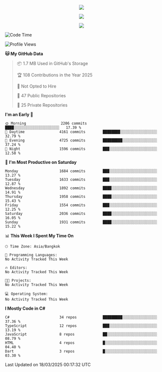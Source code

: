<p align="center">
  <a href="say-hi.gif"> 
    <img align="center" src="say-hi.gif"/>
  </a>
</p>
<p align="center">
  <a href="https://github.com/htthinh1999">
    <img align="center" src="https://github-readme-stats-kappa-pink.vercel.app/api?username=htthinh1999&show_icons=true&count_private=true&theme=dracula"/>
  </a>
</p>
<p align="center">
  <a href="https://github.com/htthinh1999">
    <img src="https://github-readme-stats-kappa-pink.vercel.app/api/top-langs/?username=htthinh1999&layout=compact&langs_count=6&count_private=true&hide=tsql,hlsl,glsl,shaderlab&theme=dracula"/>
  </a>
</p>

<!--START_SECTION:waka-->
![Code Time](http://img.shields.io/badge/Code%20Time-0%20secs-blue)

![Profile Views](http://img.shields.io/badge/Profile%20Views-0-blue)

**🐱 My GitHub Data** 

> 📦 1.7 MB Used in GitHub's Storage 
 > 
> 🏆 108 Contributions in the Year 2025
 > 
> 🚫 Not Opted to Hire
 > 
> 📜 47 Public Repositories 
 > 
> 🔑 25 Private Repositories 
 > 
**I'm an Early 🐤** 

```text
🌞 Morning                2206 commits        ████░░░░░░░░░░░░░░░░░░░░░   17.39 % 
🌆 Daytime                4161 commits        ████████░░░░░░░░░░░░░░░░░   32.79 % 
🌃 Evening                4725 commits        █████████░░░░░░░░░░░░░░░░   37.24 % 
🌙 Night                  1596 commits        ███░░░░░░░░░░░░░░░░░░░░░░   12.58 % 
```
📅 **I'm Most Productive on Saturday** 

```text
Monday                   1684 commits        ███░░░░░░░░░░░░░░░░░░░░░░   13.27 % 
Tuesday                  1633 commits        ███░░░░░░░░░░░░░░░░░░░░░░   12.87 % 
Wednesday                1892 commits        ████░░░░░░░░░░░░░░░░░░░░░   14.91 % 
Thursday                 1958 commits        ████░░░░░░░░░░░░░░░░░░░░░   15.43 % 
Friday                   1554 commits        ███░░░░░░░░░░░░░░░░░░░░░░   12.25 % 
Saturday                 2036 commits        ████░░░░░░░░░░░░░░░░░░░░░   16.05 % 
Sunday                   1931 commits        ████░░░░░░░░░░░░░░░░░░░░░   15.22 % 
```


📊 **This Week I Spent My Time On** 

```text
🕑︎ Time Zone: Asia/Bangkok

💬 Programming Languages: 
No Activity Tracked This Week

🔥 Editors: 
No Activity Tracked This Week

🐱‍💻 Projects: 
No Activity Tracked This Week

💻 Operating System: 
No Activity Tracked This Week
```

**I Mostly Code in C#** 

```text
C#                       34 repos            █████████░░░░░░░░░░░░░░░░   37.36 % 
TypeScript               12 repos            ███░░░░░░░░░░░░░░░░░░░░░░   13.19 % 
JavaScript               8 repos             ██░░░░░░░░░░░░░░░░░░░░░░░   08.79 % 
HTML                     4 repos             █░░░░░░░░░░░░░░░░░░░░░░░░   04.40 % 
Dart                     3 repos             █░░░░░░░░░░░░░░░░░░░░░░░░   03.30 % 
```




 Last Updated on 18/03/2025 00:17:32 UTC
<!--END_SECTION:waka-->
